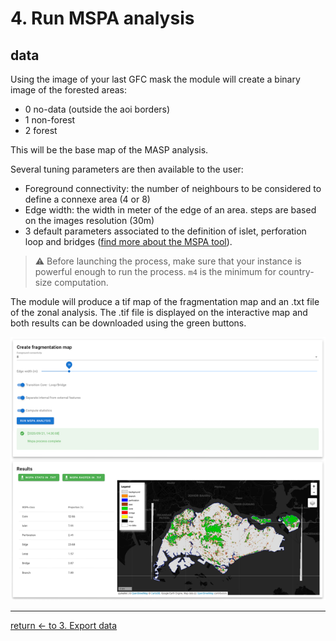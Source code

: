 # 4. Run MSPA analysis

## data

Using the image of your last GFC mask the module will create a binary image of the forested areas:
- 0 no-data (outside the aoi borders)
- 1 non-forest
- 2 forest

This will be the base map of the MASP analysis.

Several tuning parameters are then available to the user: 

- Foreground connectivity: the number of neighbours to be considered to define a connexe area (4 or 8)
- Edge width: the width in meter of the edge of an area. steps are based on the images resolution (30m)
- 3 default parameters associated to the definition of islet, perforation loop and bridges ([find more about the MSPA tool](https://forest.jrc.ec.europa.eu/en/activities/lpa/mspa/)).

> :warning: Before launching the process, make sure that your instance is powerful enough to run the process. `m4` is the minimum for country-size computation.

The module will produce a tif map of the fragmentation map and an .txt file of the zonal analysis. The .tif file is displayed on the interactive map and both results can be downloaded using the green buttons.

![mspa_tile](./img/mspa.png)

---
[return &larr; to 3. Export data](./export.md)  

